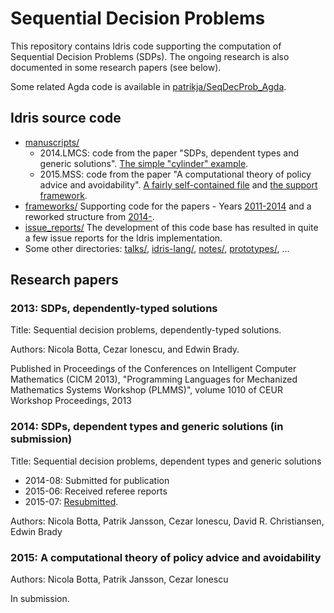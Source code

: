 # Sequential Decision Problems

This repository contains Idris code supporting the computation of
Sequential Decision Problems (SDPs). The ongoing research is also
documented in some research papers (see below).

Some related Agda code is available in
[patrikja/SeqDecProb_Agda](https://github.com/patrikja/SeqDecProb_Agda).

## Idris source code

* [manuscripts/](manuscripts/)
    * 2014.LMCS: code from the paper "SDPs, dependent types and generic solutions". [The simple "cylinder" example](manuscripts/2014.LMCS/code/DynamicProgramming/S1206_CylinderExample1.lidr).
    * 2015.MSS: code from the paper "A computational theory of policy advice and avoidability". [A fairly self-contained file](manuscripts/2015.MSS/code/monadic.lidr) and [the support framework](frameworks/14-/).
* [frameworks/](frameworks/)
    Supporting code for the papers - Years [2011-2014](frameworks/11-14/) and a reworked structure from [2014-](frameworks/14-/).
* [issue_reports/](issue_reports/)
    The development of this code base has resulted in quite a few issue reports for the Idris implementation.
* Some other directories: [talks/](talks/), [idris-lang/](idris-lang/), [notes/](notes/), [prototypes/](prototypes/), ...

## Research papers

### 2013: SDPs, dependently-typed solutions

Title: Sequential decision problems, dependently-typed solutions.

Authors: Nicola Botta, Cezar Ionescu, and Edwin Brady.

Published in Proceedings of the Conferences on Intelligent Computer
  Mathematics (CICM 2013), "Programming Languages for Mechanized Mathematics
  Systems Workshop (PLMMS)", volume 1010 of CEUR Workshop Proceedings, 2013

### 2014: SDPs, dependent types and generic solutions (in submission)

Title: Sequential decision problems, dependent types and generic solutions

* 2014-08: Submitted for publication
* 2015-06: Received referee reports
* 2015-07: [Resubmitted](http://www.cse.chalmers.se/~patrikj/papers/SeqDecProbDepType_LMCS_2015_preprint.pdf).

Authors: Nicola Botta, Patrik Jansson, Cezar Ionescu, David R. Christiansen, Edwin Brady

### 2015: A computational theory of policy advice and avoidability

Authors: Nicola Botta, Patrik Jansson, Cezar Ionescu

In submission.
